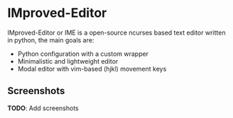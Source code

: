 # IMproved-Editor
IMproved-Editor or IME is a open-source ncurses based text editor written in python, the main goals are:
 - Python configuration with a custom wrapper
 - Minimalistic and lightweight editor
 - Modal editor with vim-based (hjkl) movement keys

## Screenshots
**TODO**: Add screenshots

